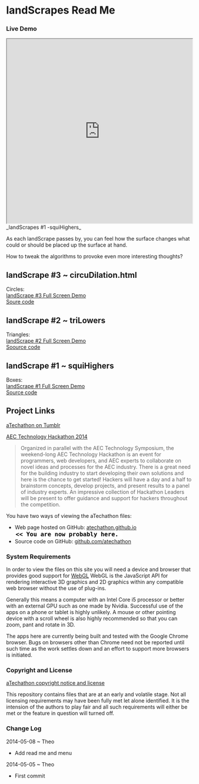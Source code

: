 landScrapes Read Me
====

### Live Demo

<iframe src="http://atechathon.github.io/landscrapes/landscrape-01-squihighers.html" width=100% height=500px class='overview' >
There is an `iframe` here. It is not visible when viewed on github.com/atechathon. To view, please go to atechathon.github.io. See 'Project Links' just below.
</iframe>
_landScrapes #1 -squiHighers_

As each landScrape passes by, you can feel how the surface changes what could or should be placed up the surface at hand.

How to tweak the algorithms to provoke even more interesting thoughts?




## landScrape #3 ~ circuDilation.html

Circles:  
[landScrape #3 Full Screen Demo]( http://atechathon.github.io/landscrapes/landscrape-03-circudilation.html )  
[Soure code]( https://github.com/aTechathon/atechathon.github.io/blob/master/landscrapes/landscrape-03-circudilation.html )

## landScrape #2 ~ triLowers

Triangles:  
[landScrape #2 Full Screen Demo]( http://atechathon.github.io/landscrapes/landscrape-02-trilowers.html )  
[Soource code]( https://github.com/aTechathon/atechathon.github.io/blob/master/landscrapes/landscrape-02-trilowers.html )


## landScrape #1 ~ squiHighers

Boxes:  
[landScrape #1 Full Screen Demo]( http://atechathon.github.io/landscrapes/landscrape-01-squihighers.html )  
[Source code]( https://github.com/aTechathon/atechathon.github.io/blob/master/landscrapes/landscrape-01-squihighers.html )

<!--
## Concept

### Mission

### Vision


## Features


## Road Map


## Issues /Bugs
-->

## Project Links

[aTechathon on Tumblr]( http://atechathon.tumblr.com/ )



[AEC Technology Hackathon 2014 ]( https://www.hackerleague.org/hackathons/aec-technology-hackathon-2014/ )

> Organized in parallel with the AEC Technology Symposium, the weekend-long AEC Technology Hackathon is an event for programmers, web developers, and AEC experts to collaborate on novel ideas and processes for the AEC industry. There is a great need for the building industry to start developing their own solutions and here is the chance to get started! Hackers will have a day and a half to brainstorm concepts, develop projects, and present results to a panel of industry experts. An impressive collection of Hackathon Leaders will be present to offer guidance and support for hackers throughout the competition.


You have two ways of viewing the aTechathon files:

* Web page hosted on GitHub: [atechathon.github.io]( http://atechathon.github.io/ "view the files as apps." ) <input value="<< You are now probably here." size=28 style="font:bold 12pt monospace;border-width:0;" >  
* Source code on GitHub: [github.com/atechathon]( https://github.com/atechathon/ "View the files as source code." ) <scan style=display:none ><< You are now probably here.</scan>


### System Requirements

In order to view the files on this site you will need a device and browser that provides good support for [WebGL](http://get.webgl.org/)
WebGL is the JavaScript API for rendering interactive 3D graphics and 2D graphics within any compatible web browser without the use of plug-ins. 

Generally this means a computer with an Intel Core i5 processor or better with an external GPU such as one made by Nvidia. 
Successful use of the apps on a phone or tablet is highly unlikely. 
A mouse or other pointing device with a scroll wheel is also highly recommended so that you can zoom, pant and rotate in 3D.
 
The apps here are currently being built and tested with the Google Chrome browser. 
Bugs on browsers other than Chrome need not be reported until such time as the work settles down and an effort to support more browsers is initiated.



### Copyright and License

[aTechathon copyright notice and license]( https://github.com/atechathon/atechathon.github.io/blob/master/atechathon-copyright-and-mit-license.md )

This repository contains files that are  at an early and volatile stage. Not all licensing requirements may have been fully met let alone identified. It is the intension of the authors to play fair and all such requirements will either be met or the feature in question will turned off.

### Change Log

2014-05-08 ~ Theo

* Add read me and menu

2014-05-05 ~ Theo

* First commit




